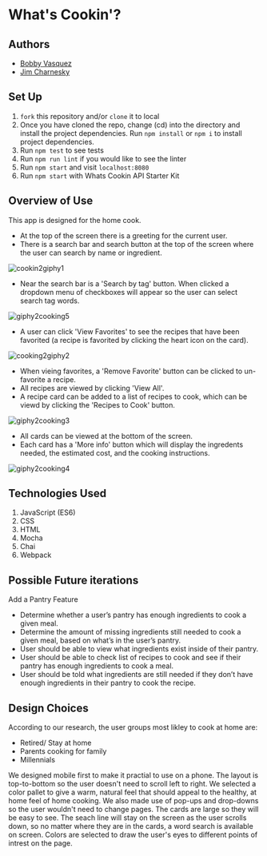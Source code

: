 # What's Cookin'?  

## Authors

- [Bobby Vasquez](https://github.com/hoomberto)
- [Jim Charnesky](https://github.com/BigBike96)

## Set Up

1. `fork` this repository and/or `clone` it to local
2. Once you have cloned the repo, change (cd) into the directory and install the project dependencies. Run `npm install` or `npm i` to install project dependencies.
3. Run `npm test` to see tests
4. Run `npm run lint` if you would like to see the linter
5. Run `npm start` and visit `localhost:8080`
6. Run `npm start` with Whats Cookin API Starter Kit

## Overview of Use 

This app is designed for the home cook.

- At the top of the screen there is a greeting for the current user. 
- There is a search bar and search button at the top of the screen where the user can search by name or ingredient.
 
![cookin2giphy1](https://user-images.githubusercontent.com/60282216/119583269-75397f80-bd83-11eb-90e8-357e7dcd9279.gif)


- Near the search bar is a 'Search by tag' button. When clicked a dropdown menu of checkboxes will appear so the user can select search tag words.
 
![giphy2cooking5](https://user-images.githubusercontent.com/60282216/119583261-71a5f880-bd83-11eb-91de-b19ab5f034a0.gif)


- A user can click 'View Favorites' to see the recipes that have been favorited (a recipe is favorited by clicking the heart icon on the card). 

![cooking2giphy2](https://user-images.githubusercontent.com/60282216/119583267-74a0e900-bd83-11eb-9e83-45e0f8bb0a94.gif)


- When vieing favorites, a 'Remove Favorite' button can be clicked to un-favorite a recipe. 
- All recipes are viewed by clicking 'View All'. 
- A recipe card can be added to a list of recipes to cook, which can be viewd by clicking the 'Recipes to Cook' button.

![giphy2cooking3](https://user-images.githubusercontent.com/60282216/119583266-74085280-bd83-11eb-9ee8-66672d080ff3.gif)


- All cards can be viewed at the bottom of the screen. 
- Each card has a 'More info' button which will display the ingredents needed, the estimated cost, and the cooking instructions.

![giphy2cooking4](https://user-images.githubusercontent.com/60282216/119583265-736fbc00-bd83-11eb-846e-512cc5ae2b43.gif)




## Technologies Used
1. JavaScript (ES6)
2. CSS
3. HTML
4. Mocha
5. Chai
6. Webpack

## Possible Future iterations

Add a Pantry Feature
- Determine whether a user’s pantry has enough ingredients to cook a given meal.
- Determine the amount of missing ingredients still needed to cook a given meal, based on what’s in the user’s pantry.
- User should be able to view what ingredients exist inside of their pantry.
- User should be able to check list of recipes to cook and see if their pantry has enough ingredients to cook a meal.
- User should be told what ingredients are still needed if they don’t have enough ingredients in their pantry to cook the recipe.

## Design Choices

According to our research, the user groups most likley to cook at home are:
- Retired/ Stay at home
- Parents cooking for family
- Millennials

We designed mobile first to make it practial to use on a phone. The layout is top-to-bottom so the user doesn't need to scroll left to right. We selected a color pallet to give a warm, natural feel that should appeal to the healthy, at home feel of home cooking. We also made use of pop-ups and drop-downs so the user wouldn't need to change pages. The cards are large so they will be easy to see. The seach line will stay on the screen as the user scrolls down, so no matter where they are in the cards, a word search is available on screen. Colors are selected to draw the user's eyes to different points of intrest on the page.
